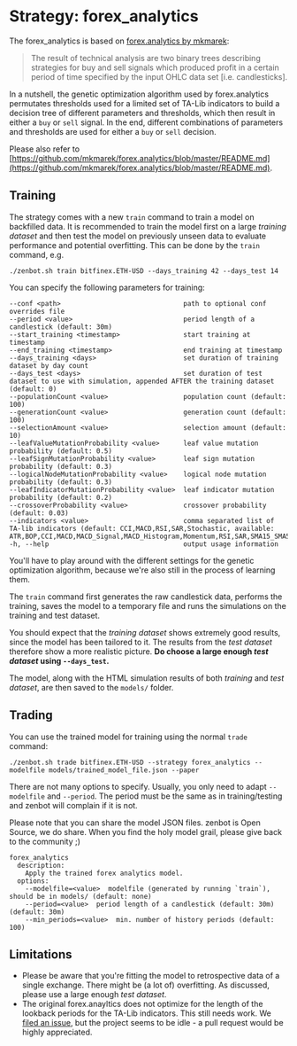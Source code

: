 # Strategy: forex_analytics

The forex_analytics is based on [forex.analytics by mkmarek](https://github.com/mkmarek/forex.analytics): 

> The result of technical analysis are two binary trees describing strategies for buy and sell signals which produced profit in a certain period of time specified by the input OHLC data set [i.e. candlesticks].

In a nutshell, the genetic optimization algorithm used by forex.analytics permutates thresholds used for a limited set of TA-Lib indicators to build a decision tree of different parameters and thresholds, which then result in either a `buy` or `sell` signal. In the end, different combinations of parameters and thresholds are used for either a `buy` or `sell` decision.

Please also refer to [https://github.com/mkmarek/forex.analytics/blob/master/README.md](https://github.com/mkmarek/forex.analytics/blob/master/README.md).

## Training
The strategy comes with a new `train` command to train a model on backfilled data. It is recommended to train the model first on a large _training dataset_ and then test the model on previously unseen data to evaluate performance and potential overfitting. This can be done by the `train` command, e.g.

`./zenbot.sh train bitfinex.ETH-USD --days_training 42 --days_test 14`

You can specify the following parameters for training:

```
--conf <path>                               path to optional conf overrides file
--period <value>                            period length of a candlestick (default: 30m)
--start_training <timestamp>                start training at timestamp
--end_training <timestamp>                  end training at timestamp
--days_training <days>                      set duration of training dataset by day count
--days_test <days>                          set duration of test dataset to use with simulation, appended AFTER the training dataset (default: 0)
--populationCount <value>                   population count (default: 100)
--generationCount <value>                   generation count (default: 100)
--selectionAmount <value>                   selection amount (default: 10)
--leafValueMutationProbability <value>      leaf value mutation probability (default: 0.5)
--leafSignMutationProbability <value>       leaf sign mutation probability (default: 0.3)
--logicalNodeMutationProbability <value>    logical node mutation probability (default: 0.3)
--leafIndicatorMutationProbability <value>  leaf indicator mutation probability (default: 0.2)
--crossoverProbability <value>              crossover probability (default: 0.03)
--indicators <value>                        comma separated list of TA-lib indicators (default: CCI,MACD,RSI,SAR,Stochastic, available: ATR,BOP,CCI,MACD,MACD_Signal,MACD_Histogram,Momentum,RSI,SAR,SMA15_SMA50,Stochastic)
-h, --help                                  output usage information
```

You'll have to play around with the different settings for the genetic optimization algorithm, because we're also still in the process of learning them.

The `train` command first generates the raw candlestick data, performs the training, saves the model to a temporary file and runs the simulations on the training and test dataset. 

You should expect that the _training dataset_ shows extremely good results, since the model has been tailored to it. The results from the _test dataset_ therefore show a more realistic picture. **Do choose a large enough _test dataset_ using `--days_test`.**

The model, along with the HTML simulation results of both _training_ and _test dataset_, are then saved to the `models/` folder.

## Trading

You can use the trained model for training using the normal `trade` command:

`./zenbot.sh trade bitfinex.ETH-USD --strategy forex_analytics --modelfile models/trained_model_file.json --paper`

There are not many options to specify. Usually, you only need to adapt `--modelfile` and `--period`. The period must be the same as in training/testing and zenbot will complain if it is not.

Please note that you can share the model JSON files. zenbot is Open Source, we do share. When you find the holy model grail, please give back to the community ;)

```
forex_analytics
  description:
    Apply the trained forex analytics model.
  options:
    --modelfile=<value>  modelfile (generated by running `train`), should be in models/ (default: none)
    --period=<value>  period length of a candlestick (default: 30m) (default: 30m)
    --min_periods=<value>  min. number of history periods (default: 100)
```

## Limitations

- Please be aware that you're fitting the model to retrospective data of a single exchange. There might be (a lot of) overfitting. As discussed, please use a large enough _test dataset_.
- The original forex.anayltics does not optimize for the length of the lookback periods for the TA-Lib indicators. This still needs work. We [filed an issue](https://github.com/mkmarek/forex.analytics/issues/11), but the project seems to be idle - a pull request would be highly appreciated.
